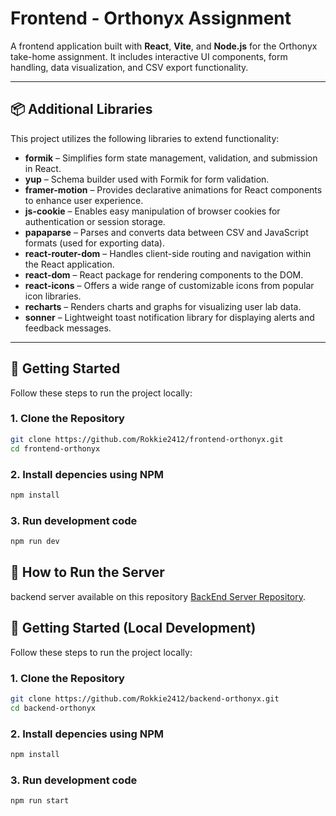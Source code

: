 # Frontend - Orthonyx Assignment

A frontend application built with **React**, **Vite**, and **Node.js** for the Orthonyx take-home assignment. It includes interactive UI components, form handling, data visualization, and CSV export functionality.

---

## 📦 Additional Libraries

This project utilizes the following libraries to extend functionality:

- **formik** – Simplifies form state management, validation, and submission in React.
- **yup** – Schema builder used with Formik for form validation.
- **framer-motion** – Provides declarative animations for React components to enhance user experience.
- **js-cookie** – Enables easy manipulation of browser cookies for authentication or session storage.
- **papaparse** – Parses and converts data between CSV and JavaScript formats (used for exporting data).
- **react-router-dom** – Handles client-side routing and navigation within the React application.
- **react-dom** – React package for rendering components to the DOM.
- **react-icons** – Offers a wide range of customizable icons from popular icon libraries.
- **recharts** – Renders charts and graphs for visualizing user lab data.
- **sonner** – Lightweight toast notification library for displaying alerts and feedback messages.

---

## 🚀 Getting Started

Follow these steps to run the project locally:

### 1. Clone the Repository

```bash
git clone https://github.com/Rokkie2412/frontend-orthonyx.git
cd frontend-orthonyx
```

### 2. Install depencies using NPM

```bash
npm install
```

### 3. Run development code

```bash
npm run dev
```

## 🧠 How to Run the Server
backend server available on this repository [BackEnd Server Repository](https://github.com/Rokkie2412/backend-orthonyx).

## 🚀 Getting Started (Local Development)
Follow these steps to run the project locally:

### 1. Clone the Repository

```bash
git clone https://github.com/Rokkie2412/backend-orthonyx.git
cd backend-orthonyx
```

### 2. Install depencies using NPM

```bash
npm install
```

### 3. Run development code

```bash
npm run start
```
